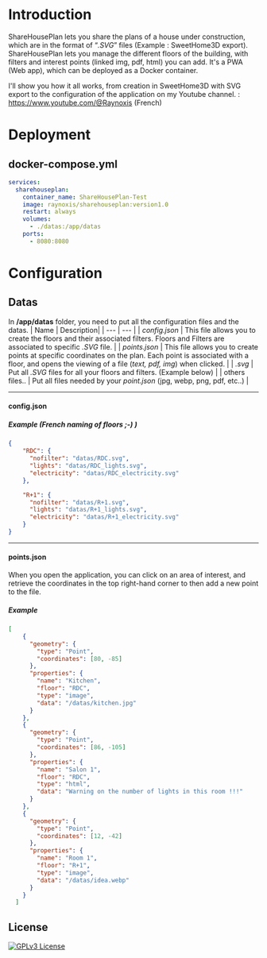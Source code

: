 # Introduction
ShareHousePlan lets you share the plans of a house under construction, which are in the format of “*.SVG*” files (Example : SweetHome3D export). ShareHousePlan lets you manage the different floors of the building, with filters and interest points (linked img, pdf, html) you can add. It's a PWA (Web app), which can be deployed as a Docker container.

I'll show you how it all works, from creation in SweetHome3D with SVG export to the configuration  of the application on my Youtube channel. : https://www.youtube.com/@Raynoxis (French)

# Deployment
## docker-compose.yml
```yaml
services:
  sharehouseplan:
    container_name: ShareHousePlan-Test
    image: raynoxis/sharehouseplan:version1.0
    restart: always
    volumes:
      - ./datas:/app/datas
    ports:
      - 8080:8080
```
# Configuration
## Datas
In **/app/datas** folder, you need to put all the configuration files and the datas.
| Name | Description|
| --- | --- |
| *config.json* | This file allows you to create the floors and their associated filters. Floors and Filters are associated to specific *.SVG* file. |
| *points.json* | This file allows you to create points at specific coordinates on the plan. Each point is associated with a floor, and opens the viewing of a file (*text, pdf, img*) when clicked.  |
| *.svg* | Put all *.SVG* files for all your floors and filters. (Example below) |
| others files.. | Put all files needed by your *point.json* (jpg, webp, png, pdf, etc..) |

***

#### config.json
##### Example (French naming of floors ;-) )
```json
{
    "RDC": {
      "nofilter": "datas/RDC.svg",
      "lights": "datas/RDC_lights.svg",
      "electricity": "datas/RDC_electricity.svg"
    },

    "R+1": {
      "nofilter": "datas/R+1.svg",
      "lights": "datas/R+1_lights.svg",
      "electricity": "datas/R+1_electricity.svg"
    }
}
```
***

#### points.json
When you open the application, you can click on an area of interest, and retrieve the coordinates in the top right-hand corner to then add a new point to the file.
##### Example
```json
[
    {
      "geometry": {
        "type": "Point",
        "coordinates": [80, -85]
      },
      "properties": {
        "name": "Kitchen",
        "floor": "RDC",
        "type": "image",
        "data": "/datas/kitchen.jpg"
      }
    },
    {
      "geometry": {
        "type": "Point",
        "coordinates": [86, -105]
      },
      "properties": {
        "name": "Salon 1",
        "floor": "RDC",
        "type": "html",
        "data": "Warning on the number of lights in this room !!!"
      }
    },
    {
      "geometry": {
        "type": "Point",
        "coordinates": [12, -42]
      },
      "properties": {
        "name": "Room 1",
        "floor": "R+1",
        "type": "image",
        "data": "/datas/idea.webp"
      }
    }
  ]
```

## License
[![GPLv3 License](https://img.shields.io/badge/License-GPL%20v3-yellow.svg)](https://opensource.org/licenses/)
